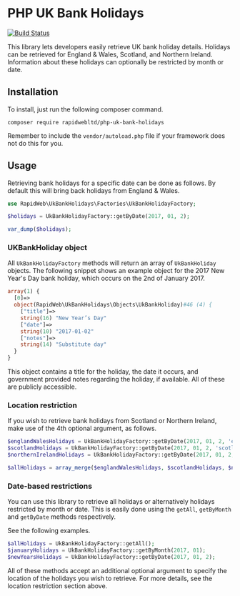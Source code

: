 # PHP UK Bank Holidays

[![Build Status](https://travis-ci.org/rapidwebltd/php-uk-bank-holidays.svg?branch=master)](https://travis-ci.org/rapidwebltd/php-uk-bank-holidays)

This library lets developers easily retrieve UK bank holiday details. Holidays can be retrieved for 
England & Wales, Scotland, and Northern Ireland. Information about these holidays can optionally be
restricted by month or date.

## Installation
To install, just run the following composer command.

`composer require rapidwebltd/php-uk-bank-holidays`

Remember to include the `vendor/autoload.php` file if your framework does not do this for you.

## Usage

Retrieving bank holidays for a specific date can be done as follows. By default this will bring
back holidays from England & Wales.

```php
use RapidWeb\UkBankHolidays\Factories\UkBankHolidayFactory;

$holidays = UkBankHolidayFactory::getByDate(2017, 01, 2);

var_dump($holidays);
```

### UKBankHoliday object

All `UkBankHolidayFactory` methods will return an array of `UkBankHoliday` objects. The following
snippet shows an example object for the 2017 New Year's Day bank holiday, which occurs on the 2nd 
of January 2017.

```php
array(1) {
  [0]=>
  object(RapidWeb\UkBankHolidays\Objects\UkBankHoliday)#46 (4) {
    ["title"]=>
    string(16) "New Year’s Day"
    ["date"]=>
    string(10) "2017-01-02"
    ["notes"]=>
    string(14) "Substitute day"
  }
}
```

This object contains a title for the holiday, the date it occurs, and government provided notes
regarding the holiday, if available. All of these are publicly accessible.

### Location restriction

If you wish to retrieve bank holidays from Scotland or Northern Ireland, make use of the 4th optional
argument, as follows.

```php
$englandWalesHolidays = UkBankHolidayFactory::getByDate(2017, 01, 2, 'england-and-wales');
$scotlandHolidays = UkBankHolidayFactory::getByDate(2017, 01, 2, 'scotland');
$northernIrelandHolidays = UkBankHolidayFactory::getByDate(2017, 01, 2, 'northern-ireland');

$allHolidays = array_merge($englandWalesHolidays, $scotlandHolidays, $northernIrelandHolidays);
```

### Date-based restrictions

You can use this library to retrieve all holidays or alternatively holidays restricted by month or date.
This is easily done using the `getAll`, `getByMonth` and `getByDate` methods respectively.

See the following examples.

```php
$allHolidays = UkBankHolidayFactory::getAll();
$januaryHolidays = UkBankHolidayFactory::getByMonth(2017, 01);
$newYearsHolidays = UkBankHolidayFactory::getByDate(2017, 01, 2);
```

All of these methods accept an additional optional argument to specify the location of the holidays you wish to
retrieve. For more details, see the location restriction section above.
